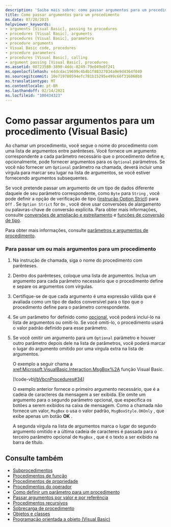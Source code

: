 ```yaml
---
description: 'Saiba mais sobre: como passar argumentos para um procedimento (Visual Basic)'
title: Como passar argumentos para um procedimento
ms.date: 07/20/2015
helpviewer_keywords:
- arguments [Visual Basic], passing to procedures
- procedures [Visual Basic], arguments
- procedures [Visual Basic], parameters
- procedure arguments
- Visual Basic code, procedures
- procedure parameters
- procedures [Visual Basic], calling
- argument passing [Visual Basic], procedures
ms.assetid: 08723588-3890-4ddc-8249-79e049e0f241
ms.openlocfilehash: e4dcdac19699c4b4b1f88327034a9e9d4364f040
ms.sourcegitcommit: 10e719780594efc781b15295e499c66f316068b8
ms.translationtype: MT
ms.contentlocale: pt-BR
ms.lasthandoff: 02/14/2021
ms.locfileid: "100434323"
---
```

# <a name="how-to-pass-arguments-to-a-procedure-visual-basic"></a>Como passar argumentos para um procedimento (Visual Basic)

Ao chamar um procedimento, você segue o nome do procedimento com uma lista de argumentos entre parênteses. Você fornece um argumento correspondente a cada parâmetro necessário que o procedimento define e, opcionalmente, pode fornecer argumentos para os `Optional` parâmetros. Se você não fornecer um `Optional` parâmetro na chamada, deverá incluir uma vírgula para marcar seu lugar na lista de argumentos, se você estiver fornecendo argumentos subsequentes.  
  
 Se você pretende passar um argumento de um tipo de dados diferente daquele de seu parâmetro correspondente, como `Byte` para `String` , você pode definir a opção de verificação de tipo ([instrução Option Strict](../../../language-reference/statements/option-strict-statement.md)) para `Off` . Se `Option Strict` for `On` , você deve usar conversões de alargamento ou palavras-chave de conversão explícita. Para obter mais informações, consulte [conversões de ampliação e estreitamento](../data-types/widening-and-narrowing-conversions.md) e [funções de conversão de tipo](../../../language-reference/functions/type-conversion-functions.md).  
  
 Para obter mais informações, consulte [parâmetros e argumentos de procedimento](./procedure-parameters-and-arguments.md).  
  
### <a name="to-pass-one-or-more-arguments-to-a-procedure"></a>Para passar um ou mais argumentos para um procedimento  
  
1. Na instrução de chamada, siga o nome do procedimento com parênteses.  
  
2. Dentro dos parênteses, coloque uma lista de argumentos. Inclua um argumento para cada parâmetro necessário que o procedimento define e separe os argumentos com vírgulas.  
  
3. Certifique-se de que cada argumento é uma expressão válida que é avaliada como um tipo de dados conversível para o tipo que o procedimento define para o parâmetro correspondente.  
  
4. Se um parâmetro for definido como [opcional](../../../language-reference/modifiers/optional.md), você poderá incluí-lo na lista de argumentos ou omiti-lo. Se você omiti-lo, o procedimento usará o valor padrão definido para esse parâmetro.  
  
5. Se você omitir um argumento para um `Optional` parâmetro e houver outro parâmetro depois dele na lista de parâmetros, você poderá marcar o lugar do argumento omitido por uma vírgula extra na lista de argumentos.  
  
     O exemplo a seguir chama a <xref:Microsoft.VisualBasic.Interaction.MsgBox%2A> função Visual Basic.  
  
     [!code-vb[VbVbcnProcedures#34](~/samples/snippets/visualbasic/VS_Snippets_VBCSharp/VbVbcnProcedures/VB/Class1.vb#34)]  
  
     O exemplo anterior fornece o primeiro argumento necessário, que é a cadeia de caracteres da mensagem a ser exibida. Ele omite um argumento para o segundo parâmetro opcional, que especifica os botões a serem exibidos na caixa de mensagem. Como a chamada não fornece um valor, `MsgBox` o usa o valor padrão, `MsgBoxStyle.OKOnly` , que exibe apenas um botão **OK** .  
  
     A segunda vírgula na lista de argumentos marca o lugar do segundo argumento omitido e a última cadeia de caracteres é passada para o terceiro parâmetro opcional de `MsgBox` , que é o texto a ser exibido na barra de título.  
  
## <a name="see-also"></a>Consulte também

- [Subprocedimentos](./sub-procedures.md)
- [Procedimentos de função](./function-procedures.md)
- [Procedimentos de propriedade](./property-procedures.md)
- [Procedimentos do operador](./operator-procedures.md)
- [Como definir um parâmetro para um procedimento](./how-to-define-a-parameter-for-a-procedure.md)
- [Passar argumentos por valor e por referência](./passing-arguments-by-value-and-by-reference.md)
- [Procedimentos recursivos](./recursive-procedures.md)
- [Sobrecarga de procedimento](./procedure-overloading.md)
- [Objetos e classes](../objects-and-classes/index.md)
- [Programação orientada a objeto (Visual Basic)](../../concepts/object-oriented-programming.md)

